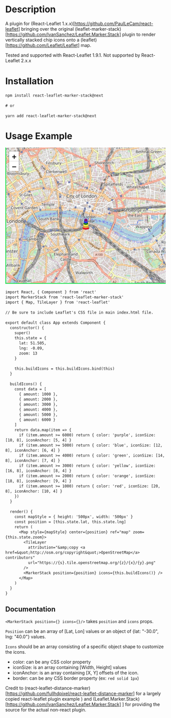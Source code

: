 # Description

A plugin for (React-Leaflet 1.x.x)[https://github.com/PaulLeCam/react-leaflet] bringing over the original (leaflet-marker-stack)[https://github.com/IvanSanchez/Leaflet.Marker.Stack] plugin to render vertically stacked chip icons onto a (leaflet)[https://github.com/Leaflet/Leaflet] map.

Tested and supported with React-Leaflet 1.9.1. Not supported by React-Leaflet 2.x.x

# Installation

```
npm install react-leaflet-marker-stack@next

# or

yarn add react-leaflet-marker-stack@next
```

# Usage Example

![Marker Stack Example](./markerStackExample.png)

```
import React, { Component } from 'react'
import MarkerStack from 'react-leaflet-marker-stack'
import { Map, TileLayer } from 'react-leaflet'

// Be sure to include Leaflet's CSS file in main index.html file.

export default class App extends Component {
  constructor() {
    super()
    this.state = {
      lat: 51.505,
      lng: -0.09,
      zoom: 13
    }

    this.buildIcons = this.buildIcons.bind(this)
  }

  buildIcons() {
    const data = [
      { amount: 1000 },
      { amount: 2000 },
      { amount: 3000 },
      { amount: 4000 },
      { amount: 5000 },
      { amount: 6000 }
    ]
    return data.map(item => {
      if (item.amount >= 6000) return { color: 'purple', iconSize: [10, 8], iconAnchor: [5, 4] }
      if (item.amount >= 5000) return { color: 'blue', iconSize: [12, 8], iconAnchor: [6, 4] }
      if (item.amount >= 4000) return { color: 'green', iconSize: [14, 8], iconAnchor: [7, 4] }
      if (item.amount >= 3000) return { color: 'yellow', iconSize: [16, 8], iconAnchor: [8, 4] }
      if (item.amount >= 2000) return { color: 'orange', iconSize: [18, 8], iconAnchor: [9, 4] }
      if (item.amount >= 1000) return { color: 'red', iconSize: [20, 8], iconAnchor: [10, 4] }
    })
  }

  render() {
    const mapStyle = { height: '500px', width: '500px' }
    const position = [this.state.lat, this.state.lng]
    return (
      <Map style={mapStyle} center={position} ref="map" zoom={this.state.zoom}>
        <TileLayer
          attribution="&amp;copy <a href=&quot;http://osm.org/copyright&quot;>OpenStreetMap</a> contributors"
          url="https://{s}.tile.openstreetmap.org/{z}/{x}/{y}.png"
        />
        <MarkerStack position={position} icons={this.buildIcons()} />
      </Map>
    )
  }
}
```

## Documentation

`<MarkerStack position={} icons={}/>` takes `position` and `icons` props.

`Position` can be an array of [Lat, Lon] values or an object of {lat: "-30.0", lng: "40.0"} values.

`Icons` should be an array consisting of a specific object shape to customize the icons.

- color: can be any CSS color property
- iconSize: is an array containing [Width, Height] values
- iconAnchor: is an array containing [X, Y] offsets of the icon.
- border: can be any CSS border property (ex: `red solid 1px`)

Credit to (react-leaflet-distance-marker)[https://github.com/fullhdpixel/react-leaflet-distance-marker] for a largely copied react-leaflet plugin example
) and (Leaflet.Marker.Stack)[https://github.com/IvanSanchez/Leaflet.Marker.Stack]
] for providing the source for the actual non-react plugin.
